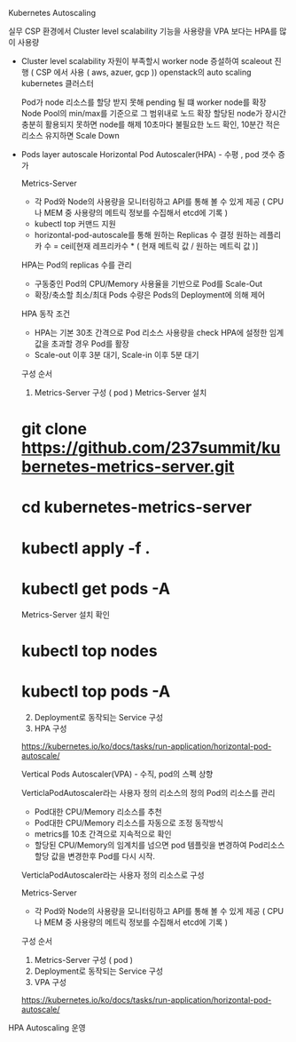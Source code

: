 Kubernetes Autoscaling

실무 CSP 환경에서 Cluster level scalability 기능을 사용량을
VPA 보다는 HPA를 많이 사용량


- Cluster level scalability
  자원이 부족할시 worker node 증설하여 scaleout 진행 ( CSP 에서 사용 ( aws, azuer, gcp ))
  openstack의 auto scaling kubernetes 클러스터
  
  Pod가 node 리소스를 할당 받지 못해 pending 될 떄 worker node를 확장
  Node Pool의 min/max를 기준으로 그 범위내로 노드 확장
  할당된 node가 장시간 충분히 활용되지 못하면 node를 해제
  10초마다 불필요한 노드 확인, 10분간 적은 리소스 유지하면 Scale Down
  
- Pods layer autoscale
  Horizontal Pod Autoscaler(HPA) - 수평 , pod 갯수 증가
  
  Metrics-Server
  - 각 Pod와 Node의 사용량을 모니터링하고 API를 통해 볼 수 있게 제공 ( CPU 나 MEM 중 사용량의 메트릭 정보를 수집해서 etcd에 기록 )
  - kubectl top 커맨드 지원
  - horizontal-pod-autoscale를 통해 원하는 Replicas 수 결정
    원하는 레플리카 수 = ceil[현재 레프리카수 * ( 현재 메트릭 값 / 원하는 메트릭 값 )]
  
    
  HPA는 Pod의 replicas 수를 관리
  - 구동중인 Pod의 CPU/Memory 사용율을 기반으로 Pod를 Scale-Out
  - 확장/축소할 최소/최대 Pods 수량은 Pods의 Deployment에 의해 제어
  
  HPA 동작 조건
  - HPA는 기본 30초 간격으로 Pod 리소스 사용량을 check HPA에 설정한 임계 값을 초과할 경우 Pod를 활장
  - Scale-out 이후 3분 대기, Scale-in 이후 5분 대기
  
  구성 순서
  1. Metrics-Server 구성 ( pod )
     Metrics-Server 설치
	# git clone https://github.com/237summit/kubernetes-metrics-server.git
	# cd kubernetes-metrics-server
	# kubectl apply -f .
	# kubectl get pods -A
	
	Metrics-Server 설치 확인
	# kubectl top nodes
	# kubectl top pods -A
	
  2. Deployment로 동작되는 Service 구성
  3. HPA 구성
  
  https://kubernetes.io/ko/docs/tasks/run-application/horizontal-pod-autoscale/
  
  
  Vertical Pods Autoscaler(VPA) - 수직, pod의 스펙 상향
  
  VerticlaPodAutoscaler라는 사용자 정의 리소스의 정의
  Pod의 리소스를 관리
  - Pod대한 CPU/Memory 리소스를 추천
  - Pod대한 CPU/Memory 리소스를 자동으로 조정
  동작방식
  - metrics를 10초 간격으로 지속적으로 확인
  - 할당된 CPU/Memory의 임계치를 넘으면 pod 템플릿을 변경하여 Pod리소스 할당 값을 변경한후 Pod를 다시 시작.
  
  VerticlaPodAutoscaler라는 사용자 정의 리소스로 구성
  
  Metrics-Server
  - 각 Pod와 Node의 사용량을 모니터링하고 API를 통해 볼 수 있게 제공 ( CPU 나 MEM 중 사용량의 메트릭 정보를 수집해서 etcd에 기록 )
    
  구성 순서
  1. Metrics-Server 구성 ( pod )
  2. Deployment로 동작되는 Service 구성
  3. VPA 구성
  
  https://kubernetes.io/ko/docs/tasks/run-application/horizontal-pod-autoscale/
  
HPA Autoscaling 운영


